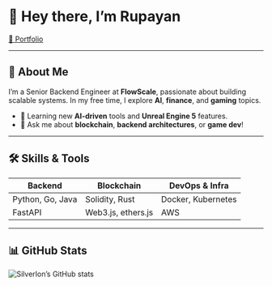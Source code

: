 # 👋 Hey there, I’m **Rupayan**

[🔗 Portfolio](https://rupayan.netlify.app)

---

## 🚀 About Me

I’m a Senior Backend Engineer at **FlowScale**, passionate about building scalable systems. In my free time, I explore **AI**, **finance**, and **gaming** topics.

- 🌱 Learning new **AI-driven** tools and **Unreal Engine 5** features.
- 💬 Ask me about **blockchain**, **backend architectures**, or **game dev**!

---

## 🛠️ Skills & Tools

| Backend               | Blockchain            | DevOps & Infra      |  
| --------------------- | --------------------- | ------------------- |
| Python, Go, Java      | Solidity, Rust        | Docker, Kubernetes  |  
| FastAPI               | Web3.js, ethers.js    | AWS                 |

---

## 📊 GitHub Stats

![SilverIon’s GitHub stats](https://github-readme-stats.vercel.app/api?username=rupayan&show_icons=true&theme=radical)
